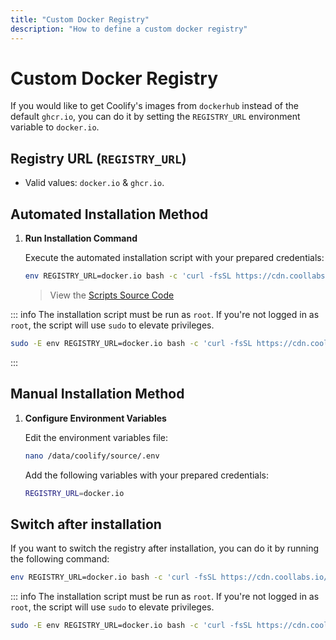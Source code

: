 ```yaml
---
title: "Custom Docker Registry"
description: "How to define a custom docker registry"
---
```


# Custom Docker Registry

If you would like to get Coolify's images from `dockerhub` instead of the default `ghcr.io`, you can do it by setting the `REGISTRY_URL` environment variable to `docker.io`.

## Registry URL (`REGISTRY_URL`)
- Valid values: `docker.io` & `ghcr.io`.

## Automated Installation Method

1. **Run Installation Command**

   Execute the automated installation script with your prepared credentials:

   ```bash
   env REGISTRY_URL=docker.io bash -c 'curl -fsSL https://cdn.coollabs.io/coolify/install.sh | bash'
   ```
    > View the [Scripts Source Code](https://github.com/coollabsio/coolify/blob/main/scripts/install.sh)

::: info
  The installation script must be run as `root`. If you're not logged in as `root`, the script will use `sudo` to elevate privileges.
  ```bash
  sudo -E env REGISTRY_URL=docker.io bash -c 'curl -fsSL https://cdn.coollabs.io/coolify/install.sh | bash'
  ```
:::


## Manual Installation Method


1. **Configure Environment Variables**

   Edit the environment variables file:

   ```bash
   nano /data/coolify/source/.env
   ```

   Add the following variables with your prepared credentials:
   ```bash
   REGISTRY_URL=docker.io
   ```

## Switch after installation

If you want to switch the registry after installation, you can do it by running the following command:

```bash
env REGISTRY_URL=docker.io bash -c 'curl -fsSL https://cdn.coollabs.io/coolify/install.sh | bash'
```

::: info
  The installation script must be run as `root`. If you're not logged in as `root`, the script will use `sudo` to elevate privileges.
  ```bash
  sudo -E env REGISTRY_URL=docker.io bash -c 'curl -fsSL https://cdn.coollabs.io/coolify/install.sh | bash'
  ```